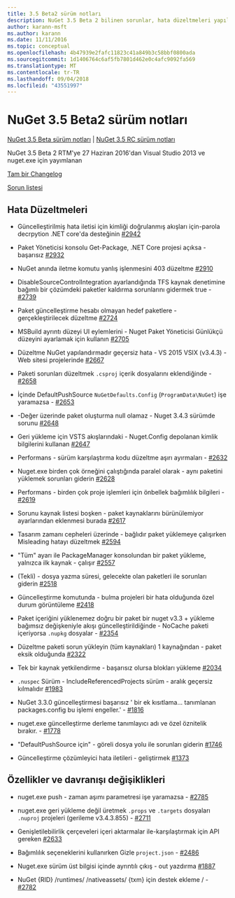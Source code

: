 ```yaml
---
title: 3.5 Beta2 sürüm notları
description: NuGet 3.5 Beta 2 bilinen sorunlar, hata düzeltmeleri yapıldı, eklenen özellikler ve dcr için sürüm notları.
author: karann-msft
ms.author: karann
ms.date: 11/11/2016
ms.topic: conceptual
ms.openlocfilehash: 4b47939e2fafc11823c41a849b3c58bbf0800ada
ms.sourcegitcommit: 1d1406764c6af5fb7801d462e0c4afc9092fa569
ms.translationtype: MT
ms.contentlocale: tr-TR
ms.lasthandoff: 09/04/2018
ms.locfileid: "43551997"
---
```

# <a name="nuget-35-beta2-release-notes"></a>NuGet 3.5 Beta2 sürüm notları

[NuGet 3.5 Beta sürüm notları](../release-notes/nuget-3.5-Beta.md) | [NuGet 3.5 RC sürüm notları](../release-notes/nuget-3.5-RC.md)

NuGet 3.5 Beta 2 RTM'ye 27 Haziran 2016'dan Visual Studio 2013 ve nuget.exe için yayımlanan

[Tam bir Changelog](https://github.com/NuGet/NuGet.Client/compare/release-3.5.0-beta...release-3.5.0-beta2)

[Sorun listesi](https://github.com/Nuget/Home/issues?q=is%3Aissue+milestone%3A%223.5+Beta2%22+is%3Aclosed)

## <a name="bug-fixes"></a>Hata Düzeltmeleri

* Güncelleştirilmiş hata iletisi için kimliği doğrulanmış akışları için-parola decrpytion .NET core'da desteğinin [#2942](https://github.com/NuGet/Home/issues/2942)

* Paket Yöneticisi konsolu Get-Package, .NET Core projesi açıksa - başarısız [#2932](https://github.com/NuGet/Home/issues/2932)

* NuGet anında iletme komutu yanlış işlenmesini 403 düzeltme [#2910](https://github.com/NuGet/Home/issues/2910)

* DisableSourceControlIntegration ayarlandığında TFS kaynak denetimine bağımlı bir çözümdeki paketler kaldırma sorunlarını gidermek true - [#2739](https://github.com/NuGet/Home/issues/2739)

* Paket güncelleştirme hesabı olmayan hedef paketlere - gerçekleştirilecek düzeltme [#2724](https://github.com/NuGet/Home/issues/2724)

* MSBuild ayrıntı düzeyi UI eylemlerini - Nuget Paket Yöneticisi Günlükçü düzeyini ayarlamak için kullanın [#2705](https://github.com/NuGet/Home/issues/2705)

* Düzeltme NuGet yapılandırmadır geçersiz hata - VS 2015 VSIX (v3.4.3) - Web sitesi projelerinde [#2667](https://github.com/NuGet/Home/issues/2667)

* Paketi sorunları düzeltmek `.csproj` içerik dosyalarını eklendiğinde - [#2658](https://github.com/NuGet/Home/issues/2658)

* İçinde DefaultPushSource `NuGetDefaults.Config` (`ProgramData\NuGet`) işe yaramazsa - [#2653](https://github.com/NuGet/Home/issues/2653)

* -Değer üzerinde paket oluşturma null olamaz - Nuget 3.4.3 sürümde sorunu [#2648](https://github.com/NuGet/Home/issues/2648)

* Geri yükleme için VSTS akışlarındaki - Nuget.Config depolanan kimlik bilgilerini kullanan [#2647](https://github.com/NuGet/Home/issues/2647)

* Performans - sürüm karşılaştırma kodu düzeltme aşırı ayırmaları - [#2632](https://github.com/NuGet/Home/issues/2632)

* Nuget.exe birden çok örneğini çalıştığında paralel olarak - aynı paketini yüklemek sorunları giderin [#2628](https://github.com/NuGet/Home/issues/2628)

* Performans - birden çok proje işlemleri için önbellek bağımlılık bilgileri - [#2619](https://github.com/NuGet/Home/issues/2619)

* Sorunu kaynak listesi boşken - paket kaynaklarını bürünülemiyor ayarlarından eklenmesi burada [#2617](https://github.com/NuGet/Home/issues/2617)

* Tasarım zamanı cepheleri üzerinde - bağlıdır paket yüklemeye çalışırken Misleading hatayı düzeltmek [#2594](https://github.com/NuGet/Home/issues/2594)

* "Tüm" ayarı ile PackageManager konsolundan bir paket yükleme, yalnızca ilk kaynak - çalışır [#2557](https://github.com/NuGet/Home/issues/2557)

* (Tekli) - dosya yazma süresi, gelecekte olan paketleri ile sorunları giderin [#2518](https://github.com/NuGet/Home/issues/2518)

* Güncelleştirme komutunda - bulma projeleri bir hata olduğunda özel durum görüntüleme [#2418](https://github.com/NuGet/Home/issues/2418)

* Paket içeriğini yüklenemez doğru bir paket bir nuget v3.3 + yükleme bağımsız değişkeniyle akışı güncelleştirildiğinde - NoCache paketi içeriyorsa `.nupkg` dosyalar - [#2354](https://github.com/NuGet/Home/issues/2354)

* Düzeltme paketi sorun yükleyin (tüm kaynakları) 1 kaynağından - paket eksik olduğunda [#2322](https://github.com/NuGet/Home/issues/2322)

* Tek bir kaynak yetkilendirme - başarısız olursa blokları yükleme [#2034](https://github.com/NuGet/Home/issues/2034)

* `.nuspec` Sürüm - IncludeReferencedProjects sürüm - aralık geçersiz kılmalıdır [#1983](https://github.com/NuGet/Home/issues/1983)

* NuGet 3.3.0 güncelleştirmesi başarısız ' bir ek kısıtlama... tanımlanan packages.config bu işlemi engeller.' - [#1816](https://github.com/NuGet/Home/issues/1816)

* nuget.exe güncelleştirme derleme tanımlayıcı adı ve özel öznitelik bırakır. - [#1778](https://github.com/NuGet/Home/issues/1778)

* "DefaultPushSource için" - göreli dosya yolu ile sorunları giderin [#1746](https://github.com/NuGet/Home/issues/1746)

* Güncelleştirme çözümleyici hata iletileri - geliştirmek [#1373](https://github.com/NuGet/Home/issues/1373)

## <a name="features-and-behavior-changes"></a>Özellikler ve davranışı değişiklikleri

* nuget.exe push - zaman aşımı parametresi işe yaramazsa - [#2785](https://github.com/NuGet/Home/issues/2785)

* nuget.exe geri yükleme değil üretmek `.props` ve `.targets` dosyaları `.nuproj` projeleri (gerileme v3.4.3.855) - [#2711](https://github.com/NuGet/Home/issues/2711)

* Genişletilebilirlik çerçeveleri içeri aktarmalar ile-karşılaştırmak için API gereken [#2633](https://github.com/NuGet/Home/issues/2633)

* Bağımlılık seçeneklerini kullanırken Gizle `project.json`  -  [#2486](https://github.com/NuGet/Home/issues/2486)

* Nuget.exe sürüm üst bilgisi içinde ayrıntılı çıkış - out yazdırma [#1887](https://github.com/NuGet/Home/issues/1887)

* NuGet {RID} /runtimes/ /nativeassets/ {txm} için destek ekleme / - [#2782](https://github.com/NuGet/Home/issues/2782)